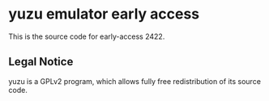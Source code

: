 yuzu emulator early access
=============

This is the source code for early-access 2422.

## Legal Notice

yuzu is a GPLv2 program, which allows fully free redistribution of its source code.
